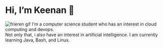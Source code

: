 # Hi, I’m Keenan 👋

<img src="https://preview.redd.it/frieren-e1-e2-gifs-v0-8kywi4t2pzjf1.gif?width=640&crop=smart&auto=webp&s=ebf3a8b9408bf0f18ed792c9b71fa2fa50ead3e1" alt="frieren gif">
I'm a computer science student who has an interest in cloud computing and devops. <br>
Not only that, i also have an interest in artificial intelligence. I am currently learning Java, Bash, and Linux.


